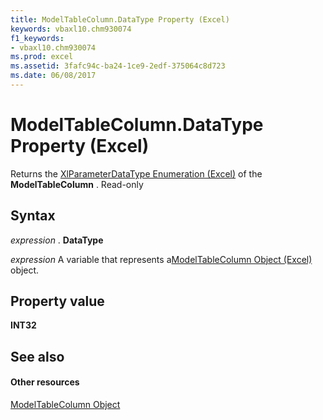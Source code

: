 ```yaml
---
title: ModelTableColumn.DataType Property (Excel)
keywords: vbaxl10.chm930074
f1_keywords:
- vbaxl10.chm930074
ms.prod: excel
ms.assetid: 3fafc94c-ba24-1ce9-2edf-375064c8d723
ms.date: 06/08/2017
---
```



# ModelTableColumn.DataType Property (Excel)

Returns the [XlParameterDataType Enumeration (Excel)](xlparameterdatatype-enumeration-excel.md) of the **ModelTableColumn** . Read-only


## Syntax

 _expression_ . **DataType**

 _expression_ A variable that represents a[ModelTableColumn Object (Excel)](Excel.modeltablecolumn.md) object.


## Property value

 **INT32**


## See also


#### Other resources



[ModelTableColumn Object](Excel.modeltablecolumn.md)

